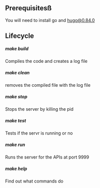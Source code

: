 ## Prerequisitesß

You will need to install go and hugo@0.84.0

## Lifecycle

##### make build

Compiles the code and creates a log file

##### make clean

removes the compiled file with the log file

##### make stop

Stops the server by killing the pid

##### make test

Tests if the servr is running or no

##### make run

Runs the server for the APIs at port 9999

##### make help

Find out what commands do
